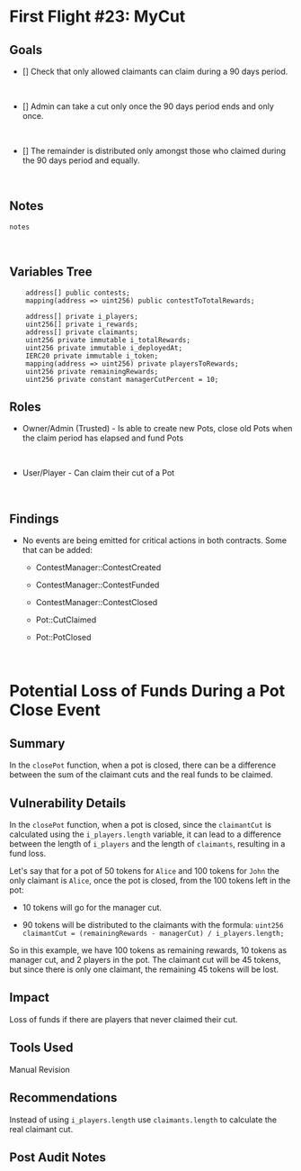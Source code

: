 # First Flight #23: MyCut

## Goals

- [] Check that only allowed claimants can claim during a 90 days period.

<br>

- [] Admin can take a cut only once the 90 days period ends and only once.

<br>

- [] The remainder is distributed only amongst those who claimed during the 90 days period and equally.

<br>

## Notes

`notes`

<br>

## Variables Tree

```solidity
    address[] public contests;
    mapping(address => uint256) public contestToTotalRewards;

    address[] private i_players;
    uint256[] private i_rewards;
    address[] private claimants;
    uint256 private immutable i_totalRewards;
    uint256 private immutable i_deployedAt;
    IERC20 private immutable i_token;
    mapping(address => uint256) private playersToRewards;
    uint256 private remainingRewards;
    uint256 private constant managerCutPercent = 10;
```

## Roles

- Owner/Admin (Trusted) - Is able to create new Pots, close old Pots when the claim period has elapsed and fund Pots

<br>

- User/Player - Can claim their cut of a Pot

<br>

## Findings

- No events are being emitted for critical actions in both contracts. Some that can be added:

  - ContestManager::ContestCreated
  - ContestManager::ContestFunded
  - ContestManager::ContestClosed

  - Pot::CutClaimed
  - Pot::PotClosed

<br>

# Potential Loss of Funds During a Pot Close Event

## Summary

In the `closePot` function, when a pot is closed, there can be a difference between the sum of the claimant cuts and the real funds to be claimed.

## Vulnerability Details

In the `closePot` function, when a pot is closed, since the `claimantCut` is calculated using the `i_players.length` variable, it can lead to a difference between the length of `i_players` and the length of `claimants`, resulting in a fund loss.

Let's say that for a pot of 50 tokens for `Alice` and 100 tokens for `John` the only claimant is `Alice`, once the pot is closed, from the 100 tokens left in the pot:

- 10 tokens will go for the manager cut.

- 90 tokens will be distributed to the claimants with the formula:
  `uint256 claimantCut = (remainingRewards - managerCut) / i_players.length;`

So in this example, we have 100 tokens as remaining rewards, 10 tokens as manager cut, and 2 players in the pot. The claimant cut will be 45 tokens, but since there is only one claimant, the remaining 45 tokens will be lost.

## Impact

Loss of funds if there are players that never claimed their cut.

## Tools Used

Manual Revision

## Recommendations

Instead of using `i_players.length` use `claimants.length` to calculate the real claimant cut.

## Post Audit Notes
